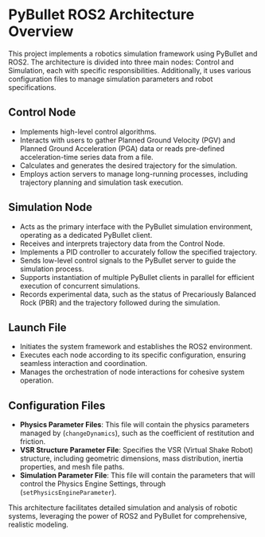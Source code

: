 # PyBullet ROS2 Architecture Overview



This project implements a robotics simulation framework using PyBullet and ROS2. The architecture is divided into three main nodes: Control and Simulation, each with specific responsibilities. Additionally, it uses various configuration files to manage simulation parameters and robot specifications.

## Control Node

- Implements high-level control algorithms.
- Interacts with users to gather Planned Ground Velocity (PGV) and Planned Ground Acceleration (PGA) data or reads pre-defined acceleration-time series data from a file.
- Calculates and generates the desired trajectory for the simulation.
- Employs action servers to manage long-running processes, including trajectory planning and simulation task execution.


## Simulation Node

- Acts as the primary interface with the PyBullet simulation environment, operating as a dedicated PyBullet client.
- Receives and interprets trajectory data from the Control Node.
- Implements a PID controller to accurately follow the specified trajectory.
- Sends low-level control signals to the PyBullet server to guide the simulation process.
- Supports instantiation of multiple PyBullet clients in parallel for efficient execution of concurrent simulations.
- Records experimental data, such as the status of Precariously Balanced Rock (PBR) and the trajectory followed during the simulation.

## Launch File

- Initiates the system framework and establishes the ROS2 environment.
- Executes each node according to its specific configuration, ensuring seamless interaction and coordination.
- Manages the orchestration of node interactions for cohesive system operation.

## Configuration Files

- **Physics Parameter Files**: This file will contain the physics parameters managed by (`changeDynamics`), such as the coefficient of restitution and friction.
- **VSR Structure Parameter File**: Specifies the VSR (Virtual Shake Robot) structure, including geometric dimensions, mass distribution, inertia properties, and mesh file paths.
- **Simulation Parameter File**: This file will contain  the parameters that will control the Physics Engine Settings, through (`setPhysicsEngineParameter`).

This architecture facilitates detailed simulation and analysis of robotic systems, leveraging the power of ROS2 and PyBullet for comprehensive, realistic modeling.




